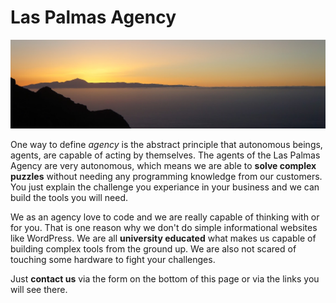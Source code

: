 ---
---

# Las Palmas Agency

<span class="image main"><img src="/images/las-palmas-agency/header.jpg" alt="Adriaan van Rossum also has an agency" /></span>

One way to define *agency* is the abstract principle that autonomous beings, agents, are capable of acting by themselves. The agents of the Las Palmas Agency are very autonomous, which means we are able to **solve complex puzzles** without needing any programming knowledge from our customers. You just explain the challenge you experiance in your business and we can build the tools you will need.

We as an agency love to code and we are really capable of thinking with or for you. That is one reason why we don't do simple informational websites like WordPress. We are all **university educated** what makes us capable of building complex tools from the ground up. We are also not scared of touching some hardware to fight your challenges.

Just **contact us** via the form on the bottom of this page or via the links you will see there.
